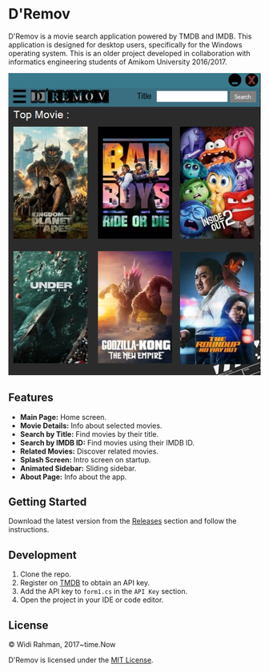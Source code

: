 # D'Remov

D'Remov is a movie search application powered by TMDB and IMDB. This application is designed for desktop users, specifically for the Windows operating system. This is an older project developed in collaboration with informatics engineering students of Amikom University 2016/2017.

[![MasterHead](./assets/Screenshot%202024-06-14%20223030.png)](#)

## Features

- **Main Page:** Home screen.
- **Movie Details:** Info about selected movies.
- **Search by Title:** Find movies by their title.
- **Search by IMDB ID:** Find movies using their IMDB ID.
- **Related Movies:** Discover related movies.
- **Splash Screen:** Intro screen on startup.
- **Animated Sidebar:** Sliding sidebar.
- **About Page:** Info about the app.

## Getting Started

Download the latest version from the [Releases](https://github.com/widirahman62/desktop-cs-dremov/releases) section and follow the instructions.

## Development

1. Clone the repo.
2. Register on [TMDB](https://www.themoviedb.org/) to obtain an API key.
3. Add the API key to `form1.cs` in the `API Key` section.
4. Open the project in your IDE or code editor.

## License

© Widi Rahman, 2017~time.Now

D'Remov is licensed under the [MIT License](./LICENSE).
